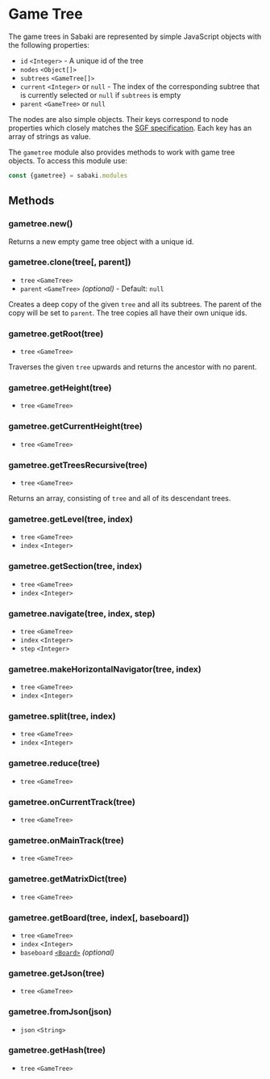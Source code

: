 # Game Tree

The game trees in Sabaki are represented by simple JavaScript objects with the following properties:

* `id` `<Integer>` - A unique id of the tree
* `nodes` `<Object[]>`
* `subtrees` `<GameTree[]>`
* `current` `<Integer>` or `null` - The index of the corresponding subtree that is currently selected or `null` if `subtrees` is empty
* `parent` `<GameTree>` or `null`

The nodes are also simple objects. Their keys correspond to node properties which closely matches the [SGF specification](http://www.red-bean.com/sgf/). Each key has an array of strings as value.

The `gametree` module also provides methods to work with game tree objects. To access this module use:

~~~js
const {gametree} = sabaki.modules
~~~

## Methods

### gametree.new()

Returns a new empty game tree object with a unique id.

### gametree.clone(tree[, parent])

* `tree` `<GameTree>`
* `parent` `<GameTree>` *(optional)* - Default: `null`

Creates a deep copy of the given `tree` and all its subtrees. The parent of the copy will be set to `parent`. The tree copies all have their own unique ids.

### gametree.getRoot(tree)

* `tree` `<GameTree>`

Traverses the given `tree` upwards and returns the ancestor with no parent.

### gametree.getHeight(tree)

* `tree` `<GameTree>`

### gametree.getCurrentHeight(tree)

* `tree` `<GameTree>`

### gametree.getTreesRecursive(tree)

* `tree` `<GameTree>`

Returns an array, consisting of `tree` and all of its descendant trees.

### gametree.getLevel(tree, index)

* `tree` `<GameTree>`
* `index` `<Integer>`

### gametree.getSection(tree, index)

* `tree` `<GameTree>`
* `index` `<Integer>`

### gametree.navigate(tree, index, step)

* `tree` `<GameTree>`
* `index` `<Integer>`
* `step` `<Integer>`

### gametree.makeHorizontalNavigator(tree, index)

* `tree` `<GameTree>`
* `index` `<Integer>`

### gametree.split(tree, index)

* `tree` `<GameTree>`
* `index` `<Integer>`

### gametree.reduce(tree)

* `tree` `<GameTree>`

### gametree.onCurrentTrack(tree)

* `tree` `<GameTree>`

### gametree.onMainTrack(tree)

* `tree` `<GameTree>`

### gametree.getMatrixDict(tree)

* `tree` `<GameTree>`

### gametree.getBoard(tree, index[, baseboard])

* `tree` `<GameTree>`
* `index` `<Integer>`
* `baseboard` [`<Board>`](board.md) *(optional)*

### gametree.getJson(tree)

* `tree` `<GameTree>`

### gametree.fromJson(json)

* `json` `<String>`

### gametree.getHash(tree)

* `tree` `<GameTree>`
